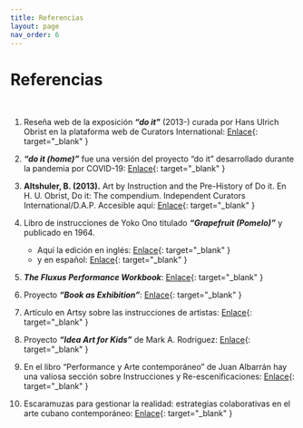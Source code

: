 ```yaml
---
title: Referencias
layout: page
nav_order: 6
---
```



# Referencias
<br />

1. Reseña web de la exposición **_“do it"_** (2013-) curada por Hans Ulrich Obrist en la plataforma web de Curators International: [Enlace](https://curatorsintl.org/exhibitions/18072-do-it-2013){: target="_blank" }

3. **_“do it (home)”_** fue una versión del proyecto “do it” desarrollado durante la pandemia por COVID-19: [Enlace](https://curatorsintl.org/records/20290-do-it-home){: target="_blank" } 

4. **Altshuler, B. (2013).** Art by Instruction and the Pre-History of Do it. En H. U. Obrist, Do it: The compendium. Independent Curators International/D.A.P. Accesible aquí: [Enlace](https://www.charlesgmiller.com/teaching/177/DOIT.pdf){: target="_blank" }

5. Libro de instrucciones de Yoko Ono titulado **_“Grapefruit (Pomelo)”_** y publicado en 1964.
  
    - Aquí la edición en inglés:  [Enlace](https://monoskop.org/images/6/64/Ono_Yoko_Grapefruit_A_Book_of_Instructions_and_Drawings_2000.pdf){: target="_blank" }
    - y en español: [Enlace](https://monoskop.org/images/8/83/Ono_Yoko_Pomelo_Un_libro_de_instrucciones_de_Yoko_Ono.pdf){: target="_blank" }

6. **_The Fluxus Performance Workbook_**: [Enlace](https://www.thing.net/~grist/ld/fluxusworkbook.pdf){: target="_blank" }

7. Proyecto **_“Book as Exhibition”_**: [Enlace](https://book-as-exhibition.org/){: target="_blank" }

8. Artículo en Artsy sobre las instrucciones de artistas: [Enlace](https://www.artsy.net/article/artsy-editorial-understanding-11-great-artists-instructions-left){: target="_blank" }

9. Proyecto **_“Idea Art for Kids”_** de Mark A. Rodriguez: [Enlace](https://zolo.press/books/idea-art-for-kids){: target="_blank" }
    
10. En el libro “Performance y Arte contemporáneo” de Juan Albarrán hay una valiosa sección sobre Instrucciones y Re-escenificaciones: [Enlace](https://catedra.com/libro/basicos-arte-catedra/performance-y-arte-contemporaneo-juan-albarran-9788437640341){: target="_blank" }

11. Escaramuzas para gestionar la realidad: estrategias colaborativas en el arte cubano contemporáneo: [Enlace](https://susetsanchez.files.wordpress.com/2012/09/estrategias-colaborativas-en-el-arte-cubano-contemporacc81neo.pdf){: target="_blank" } 
